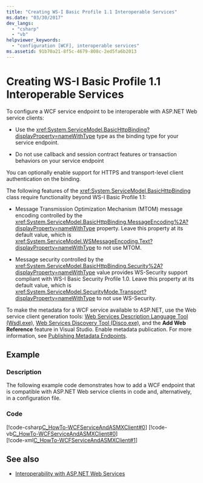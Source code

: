 ```yaml
---
title: "Creating WS-I Basic Profile 1.1 Interoperable Services"
ms.date: "03/30/2017"
dev_langs: 
  - "csharp"
  - "vb"
helpviewer_keywords: 
  - "configuration [WCF], interoperable services"
ms.assetid: 91b70a21-8f5c-4679-808c-2ed5fa6b2013
---
```

# Creating WS-I Basic Profile 1.1 Interoperable Services
To configure a WCF service endpoint to be interoperable with ASP.NET Web service clients:  
  
- Use the <xref:System.ServiceModel.BasicHttpBinding?displayProperty=nameWithType> type as the binding type for your service endpoint.  
  
- Do not use callback and session contract features or transaction behaviors on your service endpoint  
  
You can optionally enable support for HTTPS and transport-level client authentication on the binding.  
  
The following features of the <xref:System.ServiceModel.BasicHttpBinding> class require functionality beyond WS-I Basic Profile 1.1:  
  
- Message Transmission Optimization Mechanism (MTOM) message encoding controlled by the <xref:System.ServiceModel.BasicHttpBinding.MessageEncoding%2A?displayProperty=nameWithType> property. Leave  this property at its default value, which is <xref:System.ServiceModel.WSMessageEncoding.Text?displayProperty=nameWithType> to not use MTOM.  
  
- Message security controlled by the <xref:System.ServiceModel.BasicHttpBinding.Security%2A?displayProperty=nameWithType> value provides WS-Security support compliant with WS-I Basic Security Profile 1.0. Leave this property at its default value, which is <xref:System.ServiceModel.SecurityMode.Transport?displayProperty=nameWithType> to not use WS-Security.  
  
To make the metadata for a WCF service available to ASP.NET, use the Web service client generation tools: [Web Services Description Language Tool (Wsdl.exe)](https://docs.microsoft.com/previous-versions/dotnet/netframework-4.0/7h3ystb6%28v=vs.100%29), [Web Services Discovery Tool (Disco.exe)](https://docs.microsoft.com/previous-versions/dotnet/netframework-4.0/cy2a3ybs%28v=vs.100%29), and the **Add Web Reference** feature in Visual Studio. Enable metadata publication. For more information, see [Publishing Metadata Endpoints](publishing-metadata-endpoints.md).  
  
## Example  
  
### Description  
 The following example code demonstrates how to add a WCF endpoint that is compatible with ASP.NET Web service clients in code and, alternatively, in a configuration file.  
  
### Code  
 [!code-csharp[C_HowTo-WCFServiceAndASMXClient#0](../../../samples/snippets/csharp/VS_Snippets_CFX/c_howto-wcfserviceandasmxclient/cs/program.cs#0)]
 [!code-vb[C_HowTo-WCFServiceAndASMXClient#0](../../../samples/snippets/visualbasic/VS_Snippets_CFX/c_howto-wcfserviceandasmxclient/vb/program.vb#0)]  
 [!code-xml[C_HowTo-WCFServiceAndASMXClient#1](../../../samples/snippets/csharp/VS_Snippets_CFX/c_howto-wcfserviceandasmxclient/common/app.config#1)]  
  
## See also

- [Interoperability with ASP.NET Web Services](./feature-details/interop-with-aspnet-web-services.md)

